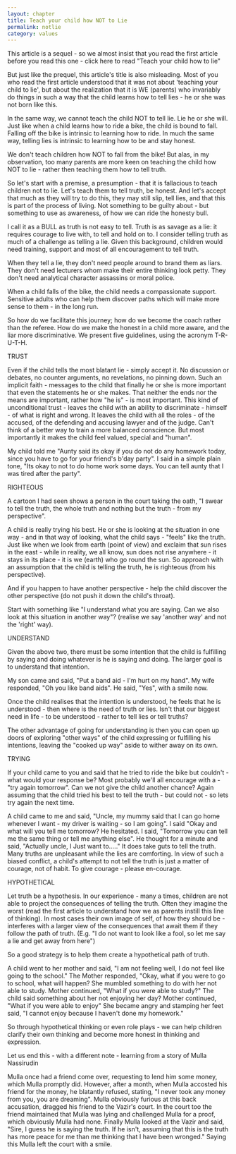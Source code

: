 ```yaml
---
layout: chapter
title: Teach your child how NOT to Lie
permalink: notlie
category: values
---
```


This article is a sequel - so we almost insist that you read the first article before you read this one - click here to read "Teach your child how to lie"

But just like the prequel, this article's title is also misleading. Most of you who read the first article understood that it was not about 'teaching your child to lie', but about the realization that it is WE (parents) who invariably do things in such a way that the child learns how to tell lies - he or she was not born like this.

In the same way, we cannot teach the child NOT to tell lie. Lie he or she will. Just like when a child learns how to ride a bike, the child is bound to fall. Falling off the bike is intrinsic to learning how to ride. In much the same way, telling lies is intrinsic to learning how to be and stay honest.

We don't teach children how NOT to fall from the bike! But alas, in my observation, too many parents are more keen on teaching the child how NOT to lie - rather then teaching them how to tell truth.

So let's start with a premise, a presumption - that it is fallacious to teach children not to lie. Let's teach them to tell truth, be honest. And let's accept that much as they will try to do this, they may still slip, tell lies, and that this is part of the process of living. Not something to be guilty about - but something to use as awareness, of how we can ride the honesty bull.

I call it as a BULL as truth is not easy to tell. Truth is as savage as a lie: it requires courage to live with, to tell and hold on to. I consider telling truth as much of a challenge as telling a lie. Given this background, children would need training, support and most of all encouragement to tell truth.

When they tell a lie, they don't need people around to brand them as liars. They don't need lecturers whom make their entire thinking look petty. They don't need analytical character assassins or moral police.

When a child falls of the bike, the child needs a compassionate support. Sensitive adults who can help them discover paths which will make more sense to them - in the long run.

So how do we facilitate this journey; how do we become the coach rather than the referee. How do we make the honest in a child more aware, and the liar more discriminative.
We present five guidelines, using the acronym T-R-U-T-H.

TRUST

Even if the child tells the most blatant lie - simply accept it. No discussion or debates, no counter arguments, no revelations, no pinning down. Such an implicit faith - messages to the child that finally he or she is more important that even the statements he or she makes. That neither the ends nor the means are important, rather how "he is" - is most important. This kind of unconditional trust - leaves the child with an ability to discriminate - himself - of what is right and wrong. It leaves the child with all the roles - of the accused, of the defending and accusing lawyer and of the judge. Can't think of a better way to train a more balanced conscience. But most importantly it makes the child feel valued, special and "human".

My child told me "Aunty said its okay if you do not do any homework today, since you have to go for your friend's b'day party". I said in a simple plain tone, "Its okay to not to do home work some days. You can tell aunty that I was tired after the party".

RIGHTEOUS

A cartoon I had seen shows a person in the court taking the oath, "I swear to tell the truth, the whole truth and nothing but the truth - from my perspective".

A child is really trying his best. He or she is looking at the situation in one way - and in that way of looking, what the child says - "feels" like the truth. Just like when we look from earth (point of view) and exclaim that sun rises in the east - while in reality, we all know, sun does not rise anywhere - it stays in its place - it is we (earth) who go round the sun. So approach with an assumption that the child is telling the truth, he is righteous (from his perspective).

And if you happen to have another perspective - help the child discover the other perspective (do not push it down the child's throat).

Start with something like "I understand what you are saying. Can we also look at this situation in another way"? (realise we say 'another way' and not the 'right' way).

UNDERSTAND

Given the above two, there must be some intention that the child is fulfilling by saying and doing whatever is he is saying and doing. The larger goal is to understand that intention.

My son came and said, "Put a band aid - I'm hurt on my hand". My wife responded, "Oh you like band aids". He said, "Yes", with a smile now.

Once the child realises that the intention is understood, he feels that he is understood - then where is the need of truth or lies. Isn't that our biggest need in life - to be understood - rather to tell lies or tell truths?

The other advantage of going for understanding is then you can open up doors of exploring "other ways" of the child expressing or fulfilling his intentions, leaving the "cooked up way" aside to wither away on its own.

TRYING

If your child came to you and said that he tried to ride the bike but couldn't - what would your response be? Most probably we'll all encourage with a - "try again tomorrow". Can we not give the child another chance? Again assuming that the child tried his best to tell the truth - but could not - so lets try again the next time.

A child came to me and said, "Uncle, my mummy said that I can go home whenever I want - my driver is waiting - so I am going". I said "Okay and what will you tell me tomorrow? He hesitated. I said, "Tomorrow you can tell me the same thing or tell me anything else". He thought for a minute and said, "Actually uncle, I Just want to....." 
It does take guts to tell the truth. Many truths are unpleasant while the lies are comforting. In view of such a biased conflict, a child's attempt to not tell the truth is just a matter of courage, not of habit. To give courage - please en-courage.

HYPOTHETICAL

Let truth be a hypothesis. In our experience - many a times, children are not able to project the consequences of telling the truth. Often they imagine the worst (read the first article to understand how we as parents instill this line of thinking). In most cases their own image of self, of how they should be - interferes with a larger view of the consequences that await them if they follow the path of truth. (E.g. "I do not want to look like a fool, so let me say a lie and get away from here")

So a good strategy is to help them create a hypothetical path of truth.

A child went to her mother and said, "I am not feeling well, I do not feel like going to the school." The Mother responded, "Okay, what if you were to go to school, what will happen? She mumbled something to do with her not able to study. Mother continued, "What if you were able to study?" The child said something about her not enjoying her day? Mother continued, "What if you were able to enjoy" She became angry and stamping her feet said, "I cannot enjoy because I haven't done my homework."

So through hypothetical thinking or even role plays - we can help children clarify their own thinking and become more honest in thinking and expression.

Let us end this - with a different note - learning from a story of Mulla Nassirudin

Mulla once had a friend come over, requesting to lend him some money, which Mulla promptly did. However, after a month, when Mulla accosted his friend for the money, he blatantly refused, stating, "I never took any money from you, you are dreaming". Mulla obviously furious at this back accusation, dragged his friend to the Vazir's court. In the court too the friend maintained that Mulla was lying and challenged Mulla for a proof, which obviously Mulla had none. Finally Mulla looked at the Vazir and said, "Sire, I guess he is saying the truth. If he isn't, assuming that this is the truth has more peace for me than me thinking that I have been wronged." Saying this Mulla left the court with a smile.